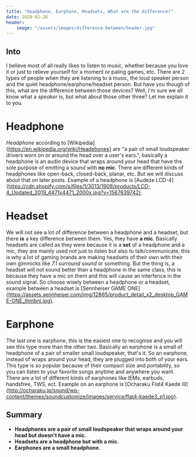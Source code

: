 ```yaml
---
title: "Headphone, Earphone, Headsets, What are the difference?"
date: 2020-02-26
header:
    image: "/assets/images/difference-between/header.jpg"
---
```


## Into

I believe most of all really likes to listen to music, whether because you love it or just to relieve yourself for a moment or paling games, etc. There are 2 types of people when they are listening to a music, the loud speaker person and the quiet headphone/earphone/headset person. But have you though of this, what are the difference between those devices? Well, i'm sure we all know what a *speaker* is, but what about those other three? Let me explain it to you.

# Headphone

*Headphone* according to [Wikipedia]{https://en.wikipedia.org/wiki/Headphones} are "a pair of small loudspeaker drivers worn on or around the head over a user's ears.", basically a headphone is an audio device that wraps around your head that have the sole purpose of emitting a sound with **no mic**. There are different kinds of headphones like open-back, closed-back, planar, etc. But we will discuss about that on later posts. Example of a headphone is [Audeze LCD-4]{https://cdn.shopify.com/s/files/1/3013/1908/products/LCD-4_Updated_2019_4471x4471_2000x.jpg?v=1567639742}.

# Headset

We will not see a lot of difference between a headphone and a headset, but there **is** a key difference between them. Yes, they have **a mic**. Basically headsets are called as they were because it is a **set** of a headphone and a mic, they are mainly used not just to listen but also to talk/communicate, this is why a lot of gaming brands are making headsets of their own with their own gimmicks like *7.1 surround sound* or something. But the thing is, a headset will not sound better than a headphone in the same class, this is because they have a mic on them and this will cause an interfence in the sound signal. So choose wisely between a headphone or a headset, example between a headset is [Sennheiser GAME ONE]{https://assets.sennheiser.com/img/12865/product_detail_x2_desktop_GAME-ONE_thmbnl.jpg}.

# Earphone

The last one is earphone, this is the easiest one to recognise and you will see this type more than the other two. Basically an earphone is a small of headphone of a pair of smaller small loudspeaker, that's it. So an earphone, instead of wraps around your head, they are plugged into both of your ears. This type is so popular because of their compact size and portability, so you can listen to your favorite songs anytime and anywhere you want. There are a lot of different kinds of earphones like IEMs, earbuds, handsfree, TWS, ect. Example on an earphone is [Ocharaku Flat4 Kaede III]{http://ocharaku.jp/sound/wp-content/themes/soundcustomize/images/service/flat4-kaede3_p1.jpg}.

## Summary

* **Headphones are a pair of small loudspeaker that wraps around your head but doesn't have a mic.**
* **Headsets are a headphone but with a mic.**
* **Earphones are a small headphone.**
